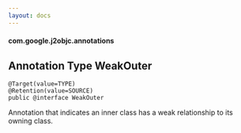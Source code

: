 ```yaml
---
layout: docs
---
```


#### com.google.j2objc.annotations

## Annotation Type WeakOuter

````
@Target(value=TYPE)
@Retention(value=SOURCE)
public @interface WeakOuter
````

Annotation that indicates an inner class has a weak relationship to its owning class.
